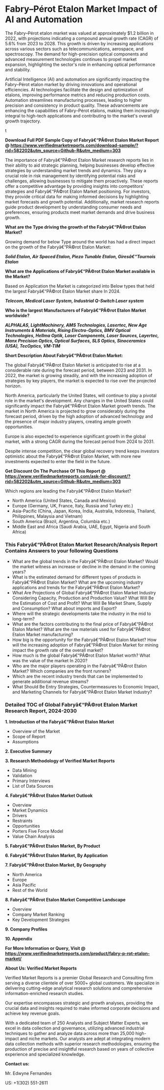 <meta name="title" content="Global Fabry–Pérot Etalon Market Impact of AI and Automation"><meta name="description" content="The Fabry–Pérot etalon market was valued at approximately $1.2 billion in 2022, with projections indicating a compound annual growth rate (CAGR) of 5.6% from 2023 to 2"><meta name="title" content="Fabry–Pérot Etalon Market Size, Share, Scope, Trends, Growth, Opportunities, Analysis, Forecast"><h1>Fabry–Pérot Etalon Market Impact of AI and Automation</h1><p>The Fabry–Pérot etalon market was valued at approximately $1.2 billion in 2022, with projections indicating a compound annual growth rate (CAGR) of 5.6% from 2023 to 2028. This growth is driven by increasing applications across various sectors such as telecommunications, aerospace, and spectroscopy. The demand for high-precision optical components and advanced measurement technologies continues to propel market expansion, highlighting the sector's role in enhancing optical performance and stability.</p><p>Artificial Intelligence (AI) and automation are significantly impacting the Fabry–Pérot etalon market by driving innovations and operational efficiencies. AI technologies facilitate the design and optimization of etalons, improving performance metrics and reducing production costs. Automation streamlines manufacturing processes, leading to higher precision and consistency in product quality. These advancements are enhancing the capabilities of Fabry–Pérot etalons, making them increasingly integral to high-tech applications and contributing to the market's overall growth trajectory.</p>t</p><p id="" class=""><strong>Download Full PDF Sample Copy of Fabryâ€“PÃ©rot Etalon Market Report @ <a href="https://www.verifiedmarketreports.com/download-sample/?rid=582202&utm_source=Github-R&utm_medium=303" target="_blank">https://www.verifiedmarketreports.com/download-sample/?rid=582202&utm_source=Github-R&utm_medium=303</a></strong></p><p>The importance of&nbsp;Fabryâ€“PÃ©rot Etalon Market research reports lies in their ability to aid strategic planning, helping businesses develop effective strategies by understanding market trends and dynamics. They play a crucial role in risk management by identifying potential risks and challenges, allowing businesses to mitigate them proactively. These reports offer a competitive advantage by providing insights into competitors' strategies and Fabryâ€“PÃ©rot Etalon Market positioning. For investors, they provide critical data for making informed decisions by highlighting market forecasts and growth potential. Additionally, market research reports guide product development by understanding consumer needs and preferences, ensuring products meet market demands and drive business growth.</p><p><strong>What are the&nbsp;Type driving the growth of the Fabryâ€“PÃ©rot Etalon Market?</strong></p><p id="" class="">Growing demand for below Type around the world has had a direct impact on the growth of the Fabryâ€“PÃ©rot Etalon Market:</p><em><strong>Solid Etalon, Air Spaced Etalon, Piezo Tunable Etalon, Giresâ€“Tournois Etalon</strong></em></p><strong>What are the&nbsp;Applications&nbsp;of Fabryâ€“PÃ©rot Etalon Market available in the Market?</strong></p><p id="" class="">Based on Application the Market is categorized into Below types that held the largest Fabryâ€“PÃ©rot Etalon Market share In 2024.</p><em><strong>Telecom, Medical Laser System, Industrial Q-Switch Laser system</strong></em></p><strong>Who is the largest Manufacturers of Fabryâ€“PÃ©rot Etalon Market worldwide?</strong></p><p><em><strong>ALPHALAS, LightMachinery, AMS Technologies, Lasertec, New Age Instruments & Materials, Rising Electro-Optics, BMV Optical Technologies, Hellma Optik, Laser Components, Laser Sources, Layertec, Manx Precision Optics, Optical Surfaces, SLS Optics, Sinoceramics (USA), TecOptics, VM-TIM</strong></em></p><p id="" class=""><strong>Short Description About Fabryâ€“PÃ©rot Etalon Market:</strong></p><p>The global Fabryâ€“PÃ©rot Etalon Market is anticipated to rise at a considerable rate during the forecast period, between 2023 and 2031. In 2022, the market is growing steadily, and with the increasing adoption of strategies by key players, the market is expected to rise over the projected horizon.</p><p>North America, particularly the United States, will continue to play a pivotal role in the market's development. Any changes in the United States could significantly impact the Fabryâ€“PÃ©rot Etalon Market growth trends. The market in North America is projected to grow considerably during the forecast period, driven by the high adoption of advanced technology and the presence of major industry players, creating ample growth opportunities.</p><p>Europe is also expected to experience significant growth in the global market, with a strong CAGR during the forecast period from 2024 to 2031.</p><p>Despite intense competition, the clear global recovery trend keeps investors optimistic about the Fabryâ€“PÃ©rot Etalon Market, with more new investments expected to enter the field in the future.</p><p id="" class=""><strong>Get Discount On The Purchase Of This Report @ <a href="https://www.verifiedmarketreports.com/ask-for-discount/?rid=582202&utm_source=Github-R&utm_medium=303" target="_blank">https://www.verifiedmarketreports.com/ask-for-discount/?rid=582202&utm_source=Github-R&utm_medium=303</a></strong></p>Which regions are leading the Fabryâ€“PÃ©rot Etalon Market?</p><ul><li>North America (United States, Canada and Mexico)</li><li>Europe (Germany, UK, France, Italy, Russia and Turkey etc.)</li><li>Asia-Pacific (China, Japan, Korea, India, Australia, Indonesia, Thailand, Philippines, Malaysia and Vietnam)</li><li>South America (Brazil, Argentina, Columbia etc.)</li><li>Middle East and Africa (Saudi Arabia, UAE, Egypt, Nigeria and South Africa)</li></ul><h3 id="" class="">This Fabryâ€“PÃ©rot Etalon Market Research/Analysis Report Contains Answers to your following Questions</h3><ul><li>What are the global trends in the Fabryâ€“PÃ©rot Etalon Market? Would the market witness an increase or decline in the demand in the coming years?</li><li>What is the estimated demand for different types of products in Fabryâ€“PÃ©rot Etalon Market? What are the upcoming industry applications and trends for the Fabryâ€“PÃ©rot Etalon Market?</li><li>What Are Projections of Global Fabryâ€“PÃ©rot Etalon Market Industry Considering Capacity, Production and Production Value? What Will Be the Estimation of Cost and Profit? What Will Be Market Share, Supply and Consumption? What about imports and Export?</li><li>Where will the strategic developments take the industry in the mid to long-term?</li><li>What are the factors contributing to the final price of Fabryâ€“PÃ©rot Etalon Market? What are the raw materials used for Fabryâ€“PÃ©rot Etalon Market manufacturing?</li><li>How big is the opportunity for the Fabryâ€“PÃ©rot Etalon Market? How will the increasing adoption of Fabryâ€“PÃ©rot Etalon Market for mining impact the growth rate of the overall market?</li><li>How much is the global Fabryâ€“PÃ©rot Etalon Market worth? What was the value of the market In 2020?</li><li>Who are the major players operating in the Fabryâ€“PÃ©rot Etalon Market? Which companies are the front runners?</li><li>Which are the recent industry trends that can be implemented to generate additional revenue streams?</li><li>What Should Be Entry Strategies, Countermeasures to Economic Impact, and Marketing Channels for Fabryâ€“PÃ©rot Etalon Market Industry?</li></ul><h3 id="" class="">Detailed TOC of Global Fabryâ€“PÃ©rot Etalon Market Research Report, 2024-2030</h3><p id="" class=""><strong>1. Introduction of the Fabryâ€“PÃ©rot Etalon Market</strong></p><ul><li>Overview of the Market</li><li>Scope of Report</li><li>Assumptions</li></ul><p id="" class=""><strong>2. Executive Summary</strong></p><p id="" class=""><strong>3. Research Methodology of Verified Market Reports</strong></p><ul><li>Data Mining</li><li>Validation</li><li>Primary Interviews</li><li>List of Data Sources</li></ul><p id="" class=""><strong>4. Fabryâ€“PÃ©rot Etalon Market Outlook</strong></p><ul><li>Overview</li><li>Market Dynamics</li><li>Drivers</li><li>Restraints</li><li>Opportunities</li><li>Porters Five Force Model</li><li>Value Chain Analysis</li></ul><p id="" class=""><strong>5. Fabryâ€“PÃ©rot Etalon Market, By Product</strong></p><p id="" class=""><strong>6. Fabryâ€“PÃ©rot Etalon Market, By Application</strong></p><p id="" class=""><strong>7. Fabryâ€“PÃ©rot Etalon Market, By Geography</strong></p><ul><li>North America</li><li>Europe</li><li>Asia Pacific</li><li>Rest of the World</li></ul><p id="" class=""><strong>8. Fabryâ€“PÃ©rot Etalon Market Competitive Landscape</strong></p><ul><li>Overview</li><li>Company Market Ranking</li><li>Key Development Strategies</li></ul><p id="" class=""><strong>9. Company Profiles</strong></p><p id="" class=""><strong>10. Appendix</strong></p><p id="" class=""><strong>For More Information or Query, Visit @ <a href="https://www.verifiedmarketreports.com/product/fabry-p-rot-etalon-market/" target="_blank">https://www.verifiedmarketreports.com/product/fabry-p-rot-etalon-market/</a></strong></p><p id="" class=""><strong>About Us: Verified Market Reports</strong></p><p id="" class="">Verified Market Reports is a premier Global Research and Consulting firm serving a diverse clientele of over 5000+ global customers. We specialize in delivering cutting-edge analytical research solutions and comprehensive information-enriched research studies.</p><p id="" class="">Our expertise encompasses strategic and growth analyses, providing the crucial data and insights required to make informed corporate decisions and achieve key revenue goals.</p><p id="" class="">With a dedicated team of 250 Analysts and Subject Matter Experts, we excel in data collection and governance, utilizing advanced industrial techniques to gather and analyze data across more than 25,000 high-impact and niche markets. Our analysts are adept at integrating modern data collection methods with superior research methodologies, ensuring the production of precise and insightful research based on years of collective experience and specialized knowledge.</p><p id="" class=""><strong>Contact us:</strong></p><p id="" class="">Mr. Edwyne Fernandes</p><p id="" class="">US: +1(302) 551-2611</p>